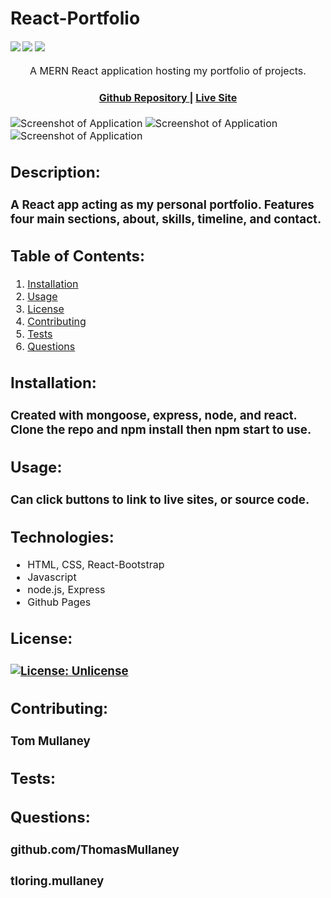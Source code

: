 # React-Portfolio

<div>
    <h4>
    </a>
    <a href="https://github.com/ThomasMullaney/React-Portfolio/stargazers"><img src="https://img.shields.io/github/stars/ThomasMullaney/React-Portfolio.svg?style=plasticr"/></a>
    <a href="https://github.com/ThomasMullaney/React-Portfolio/commits/master"><img src="https://img.shields.io/github/last-commit/ThomasMullaney/React-Portfolio.svg?style=plasticr"/></a>
        <a href="https://github.com/ThomasMullaney/React-Portfolio/commits/master"><img src="https://img.shields.io/github/commit-activity/y/ThomasMullaney/React-Portfolio.svg?style=plasticr"/></a>
    </h4>
</div>

<p align="center"><font size="3">
A MERN React application hosting my portfolio of projects.</p>
<div align="center"><a name="menu"></a>
  <h4>
    <a href="https://github.com/ThomasMullaney/React-Portfolio">
      Github Repository
    </a>
<span> | </span>
<a href="https://thomasmullaney.github.io/React-Portfolio/">
      Live Site
    </a>
  </h4>
</div>

![Screenshot of Application](Capture.PNG)
![Screenshot of Application](Capture1.PNG)
![Screenshot of Application](Capture2.PNG)
    

## Description:
### A React app acting as my personal portfolio. Features four main sections, about, skills, timeline, and contact. 

## Table of Contents:
     
1. [Installation](#installation)
2. [Usage](#usage)
3. [License](#license)
4. [Contributing](#contributing)
5. [Tests](#tests)
6. [Questions](#questions) 

## Installation: 
### Created with mongoose, express, node, and react. Clone the repo and npm install then npm start to use. 

## Usage:
### Can click buttons to link to live sites, or source code. 

## Technologies:
<ul>
<li>HTML, CSS, React-Bootstrap</li>
<li>Javascript </li>
<li>node.js, Express</li>
<li>Github Pages</li>
</ul>

## License:
### [![License: Unlicense](https://img.shields.io/badge/license-Unlicense-blue.svg)](http://unlicense.org/)
    
## Contributing:
### Tom Mullaney

## Tests:
### 

    
## Questions:
### github.com/ThomasMullaney
### tloring.mullaney